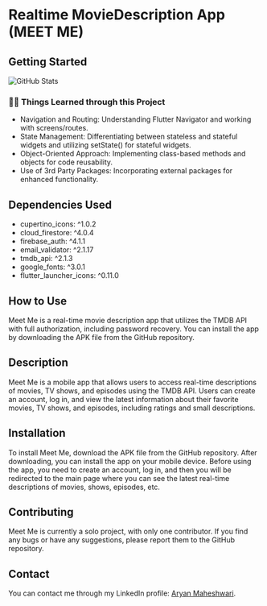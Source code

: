 # Realtime MovieDescription App (MEET ME)

## Getting Started
![GitHub Stats](https://github-readme-stats.vercel.app/api?username=aryanmaheshwari1420&show_icons=true&title_color=ffffff&icon_color=bb2acf&text_color=daf7dc&bg_color=151515)

### 👨‍🎓 Things Learned through this Project
- Navigation and Routing: Understanding Flutter Navigator and working with screens/routes.
- State Management: Differentiating between stateless and stateful widgets and utilizing setState() for stateful widgets.
- Object-Oriented Approach: Implementing class-based methods and objects for code reusability.
- Use of 3rd Party Packages: Incorporating external packages for enhanced functionality.

## Dependencies Used
- cupertino_icons: ^1.0.2
- cloud_firestore: ^4.0.4
- firebase_auth: ^4.1.1
- email_validator: ^2.1.17
- tmdb_api: ^2.1.3
- google_fonts: ^3.0.1
- flutter_launcher_icons: ^0.11.0

## How to Use
Meet Me is a real-time movie description app that utilizes the TMDB API with full authorization, including password recovery. You can install the app by downloading the APK file from the GitHub repository.

## Description
Meet Me is a mobile app that allows users to access real-time descriptions of movies, TV shows, and episodes using the TMDB API. Users can create an account, log in, and view the latest information about their favorite movies, TV shows, and episodes, including ratings and small descriptions.

## Installation
To install Meet Me, download the APK file from the GitHub repository. After downloading, you can install the app on your mobile device. Before using the app, you need to create an account, log in, and then you will be redirected to the main page where you can see the latest real-time descriptions of movies, shows, episodes, etc.

## Contributing
Meet Me is currently a solo project, with only one contributor. If you find any bugs or have any suggestions, please report them to the GitHub repository.

## Contact
You can contact me through my LinkedIn profile: [Aryan Maheshwari](https://www.linkedin.com/in/aryan-maheshwari-020bb0206/).
